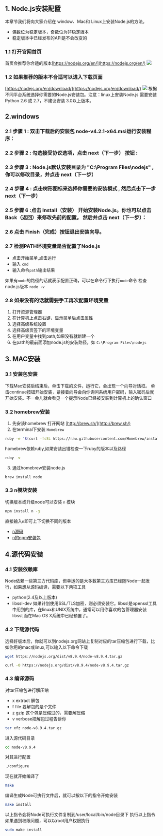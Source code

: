 ## 1. Node.js安装配置
本章节我们将向大家介绍在 window、Mac和 Linux上安装Node.js的方法。
- 偶数位为稳定版本，奇数位为非稳定版本
- 稳定版本中已经发布的API是不会改变的

### 1.1 打开官网首页
首页会推荐你合适的版本[https://nodejs.org/en/](https://nodejs.org/en/)
![](/public/images/WX20220509-111828.png)

### 1.2 如果推荐的版本不合适可以进入下载页面
[https://nodejs.org/en/download/](https://nodejs.org/en/download/)
![](/public/images/WX20220509-111828.png)
根据不同平台系统选择你需要的Node.js安装包。注意：linux上安装Node.js 需要安装 Python 2.6 或 2.7，不建议安装 3.0以上版本。

## 2.windows
### 2.1 步骤 1 : 双击下载后的安装包 node-v4.2.1-x64.msi运行安装程序：

### 2.2 步骤 2 : 勾选接受协议选项，点击 next（下一步） 按钮 :

### 2.3 步骤 3 : Node.js默认安装目录为 "C:\Program Files\nodejs\" , 你可以修改目录，并点击 next（下一步）

### 2.4 步骤 4 : 点击树形图标来选择你需要的安装模式 , 然后点击下一步 next（下一步）

### 2.5 步骤 6 :点击 Install（安装） 开始安装Node.js。你也可以点击 Back（返回）来修改先前的配置。 然后并点击 next（下一步）：

### 2.6 点击 Finish（完成）按钮退出安装向导。

### 2.7 检测PATH环境变量是否配置了Node.js 
- 点击开始菜单,点击运行
- 输入 `cmd`
- 输入命令`path`输出结果

如果有`node`的路径的话就表示配置正确，可以在命令行下执行`node`命令 检查node.js版本 `node -v`

### 2.8 如果没有的话就需要手工再次配置环境变量
1. 打开资源管理器
2. 在计算机上点击右键，显示菜单后点击属性
3. 选择高级系统设置
4. 选择高级页签下的环境变量
5. 在用户变量中找到path,如果没有就新建一个
6. 在path的最前面添加node.js的安装路径，如 `C:\Program Files\nodejs`

## 3. MAC安装
### 3.1 安装包安装
下载Mac安装后结束后，单击下载的文件，运行它，会出现一个向导对话框。 单击continue按钮开始安装，紧接着向导会向你询问系统用户密码，输入密码后就开始安装。不一会儿就会看见一个提示Node已经被安装到计算机上的确认窗口
### 3.2 homebrew安装
1. 先安装homebrew 打开网站 [http://brew.sh/](http://brew.sh/)
2. 在terminal下安装 `Homebrew`
```sh
ruby -e "$(curl -fsSL https://raw.githubusercontent.com/Homebrew/install/master/install)"
```
homebrew依赖ruby,如果安装出错检查一下ruby的版本以及路径
```sh
ruby -v
```
3. 通过homebrew安装node.js
```sh
brew install node
```
### 3.3 n模块安装
切换版本或升级node可以安装 `n` 模块
```sh
npm install n -g
```
直接输入`n`即可上下切换不同的版本

- [n源码](https://github.com/tj/n)
- [n的npm安装包](https://www.npmjs.com/package/n)

## 4.源代码安装
### 4.1 安装依赖库
Node依赖一些第三方代码库，但幸运的是大多数第三方库已经随Node一起发行，如果想从源码编译，需要以下两项工具
- python(2.4及以上版本)
- libssl-dev 如果计划使用SSL/TLS加密，则必须安装它。libssl是openssl工具中用到的库，在linux和UNIX系统中，通常可以用你喜欢的包管理器安装libssl,而在Mac OS X系统中已经预置了。
### 4.2 下载源代码
选择好版本后，你就可以到nodejs.org网站上复制对应的tar压缩包进行下载，比如你用的mac或linux,可以输入以下命令下载
```sh
wget https://nodejs.org/dist/v8.9.4/node-v8.9.4.tar.gz
```
```sh
curl -O https://nodejs.org/dist/v8.9.4/node-v8.9.4.tar.gz
```
### 4.3 编译源码 
对tar压缩包进行解压缩
- x extract 解包
- f file 要解包的是个文件
- z gzip 这个包是压缩过的，需要解压缩
- v verbose把解包过程告诉你
```sh
tar xfz node-v8.9.4.tar.gz
```
进入源代码目录
```sh
cd node-v8.9.4
```
对其进行配置
```sh
./configure
```
现在就开始编译了
```sh
make
```
编译生成Node可执行文件后，就可以按以下的指令开始安装
```sh
make install
```
以上指令会将Node可执行文件复制到/user/local/bin/node目录下
执行以上指令如果遇到权限问题，可以以root用户权限执行
```sh
sudo make install
```
